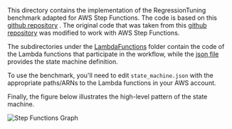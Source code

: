 This directory contains the implementation of the RegressionTuning benchmark adapted for AWS Step Functions. The code is
based on
this [github repository](https://github.com/ubc-cirrus-lab/unfaasener/tree/main/benchmarks/aws_step_functions/RegressionTuningStateMachine)
. The original code that was taken from
this [github repository](https://github.com/jacopotagliabue/no-ops-machine-learning) was modified to work with AWS Step
Functions.

The subdirectories under the [LambdaFunctions](./LambdaFunctions) folder contain the code of the Lambda functions that
participate in the workflow, while the [json file](./state_machine.json) provides the state machine definition.

To use the benchmark, you'll need to edit `state_machine.json` with the appropriate paths/ARNs to the Lambda functions
in your AWS account.

Finally, the figure below illustrates the high-level pattern of the state machine.

![Step Functions Graph](stepfunctions_graph.png)


